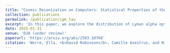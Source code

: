 ```yaml
---
title: "Cosmic Reionization on Computers: Statistical Properties of the Distributions of Mean Opacities"
collection: publications
permalink: /publication/igm_tau
excerpt: 'In this paper, we explore the distribution of Lyman alpha optical depth along simulated quasar sightlines in the Cosmic Reionization on Computers (CROC) simulations. We compare the cumulative distribution function (CDF) of optical depths to observations, subsampling the simulated sightlines appropriately. We quantify the variance in the simulated CDFs due to this subsampling.'
date: 2025-01-31
venue: 'OJA (under review)'
paperurl: 'https://arxiv.org/abs/2503.10768'
citation: 'Werre, Ella, <b>David Robinson</b>, Camille Avestruz, and Nickolay Y. Gnedin. "Cosmic Reionization on Computers: Statistical Properties of the Distributions of Mean Opacities". arXiv:2503.10768 (2025).'
---
```

